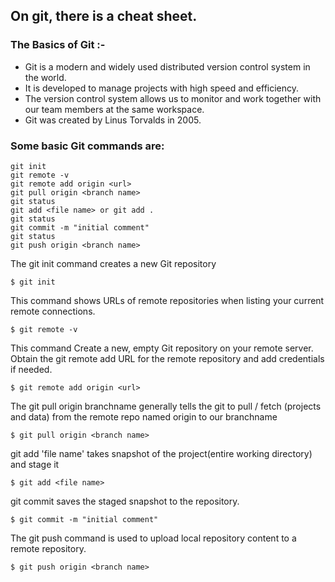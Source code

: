 ## On git, there is a cheat sheet.
### The Basics of Git :-
- Git is a modern and widely used distributed version control system in the world.
- It is developed to manage projects with high speed and efficiency.
- The version control system allows us to monitor and work together with our team members at the same workspace.
- Git was created by Linus Torvalds in 2005.

### Some basic Git commands are:
```
git init
git remote -v
git remote add origin <url>
git pull origin <branch name>
git status
git add <file name> or git add .
git status
git commit -m "initial comment"
git status
git push origin <branch name>

```

The git init command creates a new Git repository

```
$ git init
```

This command shows URLs of remote repositories when listing your current remote connections.

```
$ git remote -v
```

This command Create a new, empty Git repository on your remote server. Obtain the git remote add URL for the remote repository and add credentials if needed. 

```
$ git remote add origin <url>
```

The git pull origin branchname generally tells the git to pull / fetch (projects and data) from the remote repo named origin to our branchname

```
$ git pull origin <branch name>
```

git add 'file name' takes snapshot of the project(entire working directory) and stage it

```
$ git add <file name>
```

 git commit saves the staged snapshot to the repository.

```
$ git commit -m "initial comment"
```

The git push command is used to upload local repository content to a remote repository.

```
$ git push origin <branch name>
```


